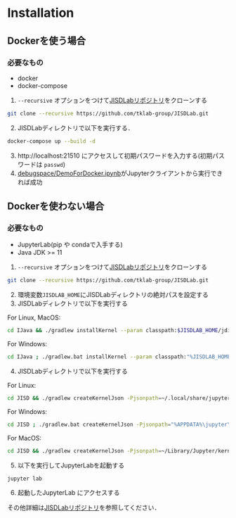 # Installation
## Dockerを使う場合
### 必要なもの
- docker
- docker-compose

1. `--recursive` オプションをつけて[JISDLabリポジトリ](https://github.com/tklab-group/JISDLab)をクローンする

```bash
git clone --recursive https://github.com/tklab-group/JISDLab.git
```
2. JISDLabディレクトリで以下を実行する．

```bash
docker-compose up --build -d
```
3. http://localhost:21510 にアクセスして初期パスワードを入力する(初期パスワードは `passwd`)
4. [debugspace/DemoForDocker.ipynb](debugspace/DemoForDocker.ipynb)がJupyterクライアントから実行できれば成功

## Dockerを使わない場合
### 必要なもの
- JupyterLab(pip や condaで入手する)
- Java JDK >= 11


1. `--recursive` オプションをつけて[JISDLabリポジトリ](https://github.com/tklab-group/JISDLab)をクローンする

```bash
git clone --recursive https://github.com/tklab-group/JISDLab.git
```
2. 環境変数`JISDLAB_HOME`にJISDLabディレクトリの絶対パスを設定する
3. JISDLabディレクトリで以下を実行する

For Linux, MacOS:
```bash
cd IJava && ./gradlew installKernel --param classpath:$JISDLAB_HOME/jdiscript/jdiscript/build/libs/jdiscript-0.9.0.jar:$JISDLAB_HOME/JISD/build/libs/jisd-all.jar:$JISDLAB_HOME/sample --param startup-scripts-path:$JISDLAB_HOME/JISD/startup.jshell && cd ..
```

For Windows:
```bash
cd IJava ; ./gradlew.bat installKernel --param classpath:"%JISDLAB_HOME%/jdiscript/jdiscript/build/libs/jdiscript-0.9.0.jar;%JISDLAB_HOME%/JISD/build/libs/jisd-all.jar;%JISDLAB_HOME%/sample" --param startup-scripts-path:"%JISDLAB_HOME%/JISD/startup.jshell"; cd ..
```

4. JISDLabディレクトリで以下を実行する

For Linux:
```bash
cd JISD && ./gradlew createKernelJson -Pjsonpath=~/.local/share/jupyter/kernels/java/kernel.json -Pcp=$JISDLAB_HOME/sample && cd ..
```

For Windows:
```bash
cd JISD ; ./gradlew.bat createKernelJson -Pjsonpath="%APPDATA%\jupyter\kernels\java\kernel.json" -Pcp="%JISDLAB_HOME%/sample"; cd ..
```

For MacOS:
```bash
cd JISD && ./gradlew createKernelJson -Pjsonpath=~/Library/Jupyter/kernels/java/kernel.json -Pcp=$JISDLAB_HOME/sample && cd ..
```

5. 以下を実行してJupyterLabを起動する

```bash
jupyter lab
```

6. 起動したJupyterLab にアクセスする

その他詳細は[JISDLabリポジトリ](https://github.com/tklab-group/JISDLab)を参照してください．
